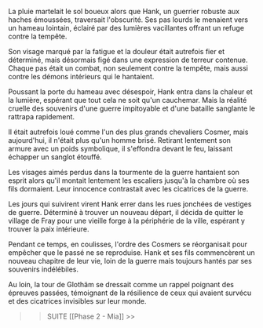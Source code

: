 
La pluie martelait le sol boueux alors que Hank, un guerrier robuste aux haches émoussées, traversait l'obscurité. Ses pas lourds le menaient vers un hameau lointain, éclairé par des lumières vacillantes offrant un refuge contre la tempête.

Son visage marqué par la fatigue et la douleur était autrefois fier et déterminé, mais désormais figé dans une expression de terreur contenue. Chaque pas était un combat, non seulement contre la tempête, mais aussi contre les démons intérieurs qui le hantaient.

Poussant la porte du hameau avec désespoir, Hank entra dans la chaleur et la lumière, espérant que tout cela ne soit qu'un cauchemar. Mais la réalité cruelle des souvenirs d'une guerre impitoyable et d'une bataille sanglante le rattrapa rapidement.

Il était autrefois loué comme l'un des plus grands chevaliers Cosmer, mais aujourd'hui, il n'était plus qu'un homme brisé. Retirant lentement son armure avec un poids symbolique, il s'effondra devant le feu, laissant échapper un sanglot étouffé.

Les visages aimés perdus dans la tourmente de la guerre hantaient son esprit alors qu'il montait lentement les escaliers jusqu'à la chambre où ses fils dormaient. Leur innocence contrastait avec les cicatrices de la guerre.

Les jours qui suivirent virent Hank errer dans les rues jonchées de vestiges de guerre. Déterminé à trouver un nouveau départ, il décida de quitter le village de Fray pour une vieille forge à la périphérie de la ville, espérant y trouver la paix intérieure.

Pendant ce temps, en coulisses, l'ordre des Cosmers se réorganisait pour empêcher que le passé ne se reproduise. Hank et ses fils commencèrent un nouveau chapitre de leur vie, loin de la guerre mais toujours hantés par ses souvenirs indélébiles.

Au loin, la tour de Glothäm se dressait comme un rappel poignant des épreuves passées, témoignant de la résilience de ceux qui avaient survécu et des cicatrices invisibles sur leur monde.

>> SUITE [[Phase 2 - Mia]]  >>